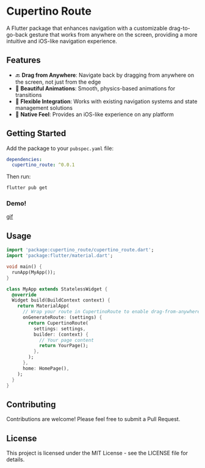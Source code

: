 # Cupertino Route

A Flutter package that enhances navigation with a customizable drag-to-go-back gesture that works from anywhere on the screen, providing a more intuitive and iOS-like navigation experience.

## Features

- 🔙 **Drag from Anywhere**: Navigate back by dragging from anywhere on the screen, not just from the edge
- 🎨 **Beautiful Animations**: Smooth, physics-based animations for transitions
- 📐 **Flexible Integration**: Works with existing navigation systems and state management solutions
- 📱 **Native Feel**: Provides an iOS-like experience on any platform

## Getting Started

Add the package to your `pubspec.yaml` file:

```yaml
dependencies:
  cupertino_route: ^0.0.1
```

Then run:

```bash
flutter pub get
```

### Demo!

[gif](https://github.com/zeref278/cupertino_route/raw/main/media/demo.gif)

## Usage

```dart
import 'package:cupertino_route/cupertino_route.dart';
import 'package:flutter/material.dart';

void main() {
  runApp(MyApp());
}

class MyApp extends StatelessWidget {
  @override
  Widget build(BuildContext context) {
    return MaterialApp(
      // Wrap your route in CupertinoRoute to enable drag-from-anywhere feature
      onGenerateRoute: (settings) {
        return CupertinoRoute(
          settings: settings,
          builder: (context) {
            // Your page content
            return YourPage();
          },
        );
      },
      home: HomePage(),
    );
  }
}
```

## Contributing

Contributions are welcome! Please feel free to submit a Pull Request.

## License

This project is licensed under the MIT License - see the LICENSE file for details.
